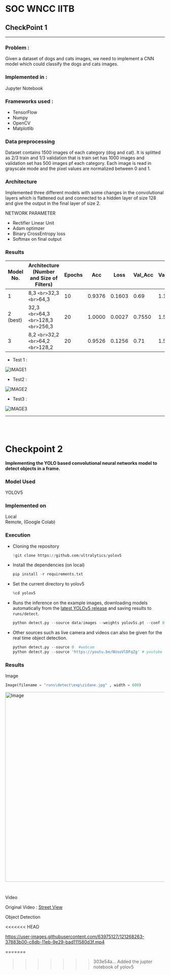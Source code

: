 # SOC WNCC IITB

## CheckPoint 1

---

### Problem :

Given a dataset of dogs and cats images, we need to implement a CNN model which could classify the dogs and cats images.

### Implemented in :

Jupyter Notebook

### Frameworks used :

* TensorFlow
* Numpy
* OpenCV
* Matplotlib

### Data preprocessing

Dataset contains 1500 images of each category (dog and cat). It is splitted as 2/3 train and 1/3 validation that is train set has 1000 images and validation set has 500 images pf each category. Each image is read in grayscale mode and the pixel values are normalized between 0 and 1.

### Architecture

Implemented three different models with some changes in the convolutional layers which is flattened out and connected to a hidden layer of size 128 and give the output in the final layer of size 2.

NETWORK PARAMETER

* Rectifier Linear Unit
* Adam optimzer
* Binary CrossEntropy loss
* Softmax on final output

### Results

| Model No. 	| Architecture (Number and Size of Filters) 	| Epochs 	| Acc 	| Loss 	| Val_Acc 	| Val_Loss 	| image1 	| image2 	| image3 	|
|-	|-	|-	|-	|-	|-	|-	|-	|-	|-	|
| 1  	| 8,3 `<br>`32,3 `<br>`64,3 	| 10 	| 0.9376 	| 0.1603 	| 0.69 	| 1.1424 	|  	|  	|  	|
| 2 (best)	| 32,3 `<br>`64,3 `<br>`128,3 `<br>`256,3 	| 20 	| 1.0000 	| 0.0027 	| 0.7550 | 1.5612 	| 0 	| 1 	| 1 	|
| 3 	| 8,2 `<br>`32,2 `<br>`64,2 `<br>`128,2 	| 20 	| 0.9526 	| 0.1256 	| 0.71 	| 1.5257 	|  	|  	|  	|

* Test 1 :

![IMAGE1](resources/Prediction1.PNG)

* Test2 :

![IMAGE2](resources/Prediction2.PNG)

* Test3 :

![IMAGE3](resources/Prediction3.PNG)

<hr>
<br><br>
<h1>Checkpoint 2</h1>

<div>
<p><strong>Implementing the YOLO based convolutional neural networks model to detect objects in a frame.</strong></p>
</div>

### Model Used

YOLOV5

### Implemented on

Local <br>
Remote, (Google Colab)

### Execution

* Cloning the repository
  
  ```python
  !git clone https://github.com/ultralytics/yolov5
  ```
* Install the dependencies (on local)
  
  ```python
  pip install -r requirements.txt
  ```
* Set the current directory to yolov5
  
  ```python
  %cd yolov5
  ```
* Runs the inference on the example images, downloading models automatically from the [latest YOLOv5 release](https://github.com/ultralytics/yolov5/releases) and saving results to `runs/detect`.
  
  ```python
  python detect.py --source data/images --weights yolov5s.pt --conf 0.25
  ```
* Other sources such as live camera and videos can also be given for the real time object detection.
  
  ```python
  python detect.py --source 0  #webcam
  python detect.py --source 'https://youtu.be/NUsoVlDFqZg' # youtube video
  ```

### Results

Image

```python
Image(filename = "runs\detect\exp\zidane.jpg" , width = 600)
```

<div><img src = "resources/zidane.jpg" alt = "Image" style = "width : 600px ; margin-bottom : 10px"></div>

<br>

Video

Original Video : [Street View](https://www.youtube.com/watch?v=P54ruJHZvQI&ab_channel=AdamBelkoAdamBelko)

Object Detection

<<<<<<< HEAD

https://user-images.githubusercontent.com/63975127/121268263-37883b00-c8db-11eb-9e29-bad111580d3f.mp4


=======
>>>>>>> 303e54a... Added the jupter notebook of yolov5

